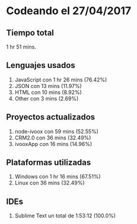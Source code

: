 # Codeando el 27/04/2017

## Tiempo total
1 hr 51 mins.

## Lenguajes usados
1. JavaScript con 1 hr 26 mins (76.42%)
1. JSON con 13 mins (11.97%)
1. HTML con 10 mins (8.92%)
1. Other con 3 mins (2.69%)

## Proyectos actualizados
1. node-ivoox con 59 mins (52.55%)
1. CRM2.0 con 36 mins (32.49%)
1. ivooxApp con 16 mins (14.96%)

## Plataformas utilizadas
1. Windows con 1 hr 16 mins (67.51%)
1. Linux con 36 mins (32.49%)

## IDEs
1. Sublime Text un total de 1:53:12 (100.0%)
